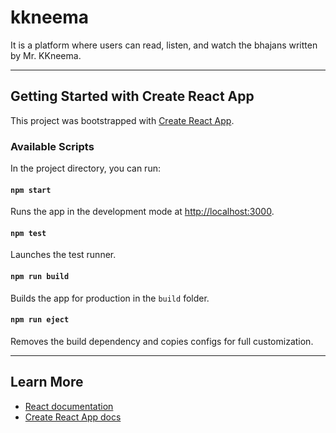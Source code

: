 # kkneema

It is a platform where users can read, listen, and watch the bhajans written by Mr. KKneema.

---

## Getting Started with Create React App

This project was bootstrapped with [Create React App](https://github.com/facebook/create-react-app).

### Available Scripts

In the project directory, you can run:

#### `npm start`
Runs the app in the development mode at [http://localhost:3000](http://localhost:3000).

#### `npm test`
Launches the test runner.

#### `npm run build`
Builds the app for production in the `build` folder.

#### `npm run eject`
Removes the build dependency and copies configs for full customization.

---

## Learn More

- [React documentation](https://reactjs.org/)
- [Create React App docs](https://facebook.github.io/create-react-app/docs/getting-started)
